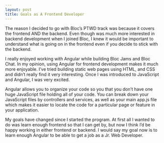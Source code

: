 ```yaml
---
layout: post
title: Goals as A Frontend Developer
---
```

The reason I decided to go with Bloc’s PTWD track was because it covers the frontend AND the backend. Even though was much more interested in backend development when I joined Bloc, I knew it would be important to understand what is going on in the frontend even if you decide to stick with the backend. 

I really enjoyed working with Angular while building Bloc Jams and Bloc Chat. In my opinion, using Angular for frontend development makes it much more enjoyable. I’ve tried building static web pages using HTML, and CSS and didn’t really find it very interesting. Once I was introduced to JavaScript and Angular, I was very excited. 

Angular allows you to organize your code so you that you don’t have one huge JavaScript file holding all of your code. You can break down your JavaScript files by controllers and services, as well as your main app.js file which makes it easier to locate the code for a particular page or feature in your application.

My goals have changed since I started the program. At first all I wanted to do was learn enough frontend so that I can get by, but now I think I’d be happy working in either frontend or backend. I would say my goal now is to learn enough Angular to be able to get a job as a Jr. Web Developer.

